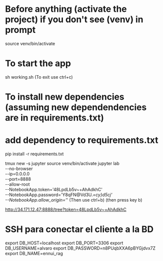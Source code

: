 # Before anything (activate the project) if you don't see (venv) in prompt
source venv/bin/activate

# To start the app
sh working.sh (To exit use ctrl+c)

# To install new dependencies (assuming new dependendencies are in requirements.txt)
# add dependency to requirements.txt
pip install -r requirements.txt



tmux new -s jupyter
source venv/bin/activate
jupyter lab \
    --no-browser \
    --ip=0.0.0.0 \
    --port=8888 \
    --allow-root \
    --NotebookApp.token='48LpdLb5v~+AhAdkhC' \
    --NotebookApp.password='Y8qFN@Vd3U.*=cy}d5cj' \
    --NotebookApp.allow_origin='*'
(Then use ctrl+b) (then press key b)

http://34.171.12.47:8888/tree?token=48LpdLb5v~+AhAdkhC

# SSH para conectar el cliente a la BD
export DB_HOST=localhost
export DB_PORT=3306
export DB_USERNAME=alvaro
export DB_PASSWORD=n8PUqbXXA6pBYGjdvx7Z
export DB_NAME=ennui_rag